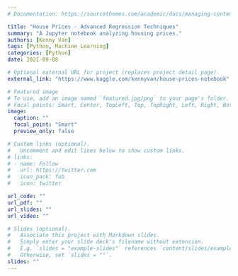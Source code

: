 ```yaml
---
# Documentation: https://sourcethemes.com/academic/docs/managing-content/

title: "House Prices - Advanced Regression Techniques"
summary: "A Jupyter notebook analyzing housing prices."
authors: [Kenny Van]
tags: [Python, Machine Learning]
categories: [Python]
date: 2021-09-08

# Optional external URL for project (replaces project detail page).
external_link: "https://www.kaggle.com/kennyvan/house-prices-notebook"

# Featured image
# To use, add an image named `featured.jpg/png` to your page's folder.
# Focal points: Smart, Center, TopLeft, Top, TopRight, Left, Right, BottomLeft, Bottom, BottomRight.
image:
  caption: ""
  focal_point: "Smart"
  preview_only: false

# Custom links (optional).
#   Uncomment and edit lines below to show custom links.
# links:
# - name: Follow
#   url: https://twitter.com
#   icon_pack: fab
#   icon: twitter

url_code: ""
url_pdf: ""
url_slides: ""
url_video: ""

# Slides (optional).
#   Associate this project with Markdown slides.
#   Simply enter your slide deck's filename without extension.
#   E.g. `slides = "example-slides"` references `content/slides/example-slides.md`.
#   Otherwise, set `slides = ""`.
slides: ""
---
```

